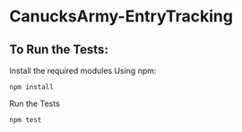 # CanucksArmy-EntryTracking

## To Run the Tests:

Install the required modules
Using npm:
```
npm install
```

Run the Tests
```
npm test
```

